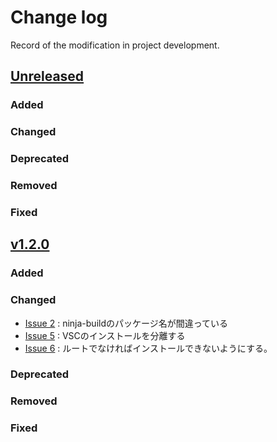 # Change log
Record of the modification in project development.

## [Unreleased]

### Added
### Changed
### Deprecated
### Removed
### Fixed


## [v1.2.0]

### Added
### Changed
- [Issue 2](https://github.com/suikan4github/pico-env-easy/issues/2) : ninja-buildのパッケージ名が間違っている
- [Issue 5](https://github.com/suikan4github/pico-env-easy/issues/5) :  VSCのインストールを分離する
- [Issue 6](https://github.com/suikan4github/pico-env-easy/issues/6) :  ルートでなければインストールできないようにする。

### Deprecated
### Removed
### Fixed


[Unreleased]: https://github.com/suikan4github/murasaki/compare/v1.2.0...develop
[v1.2.0]: https://github.com/suikan4github/murasaki/compare/v1.2.0...v1.1.0
[v1.1.0]: https://github.com/suikan4github/murasaki/compare/v1.0.0...v1.1.0
[v1.0.0]: https://github.com/suikan4github/murasaki/compare/v0.0.0...v1.0.0
